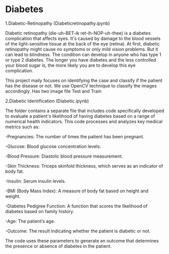 # Diabetes
1.Diabetic-Retinopathy (Diabeticretinopathy.ipynb)

Diabetic retinopathy (die-uh-BET-ik ret-ih-NOP-uh-thee) is a diabetes complication that affects eyes. It's caused by damage to the blood vessels of the light-sensitive tissue at the back of the eye (retina).
At first, diabetic retinopathy might cause no symptoms or only mild vision problems. But it can lead to blindness.
The condition can develop in anyone who has type 1 or type 2 diabetes. The longer you have diabetes and the less controlled your blood sugar is, the more likely you are to develop this eye complication.


This project maily focuses on identifying the case and classify if the patient has the disease or not.
We use OpenCV technique to classify the images accordingly. Has two image file Test and Train

2.Diabetic Identification (Diabetic.ipynb)

The folder contains a separate file that includes code specifically developed to evaluate a patient's likelihood of having diabetes based on a range of numerical health indicators. This code processes and analyzes key medical metrics such as:

-Pregnancies: The number of times the patient has been pregnant.

-Glucose: Blood glucose concentration levels.

-Blood Pressure: Diastolic blood pressure measurement.

-Skin Thickness: Triceps skinfold thickness, which serves as an indicator of body fat.

-Insulin: Serum insulin levels.

-BMI (Body Mass Index): A measure of body fat based on height and weight.

-Diabetes Pedigree Function: A function that scores the likelihood of diabetes based on family history.

-Age: The patient’s age.

-Outcome: The result indicating whether the patient is diabetic or not.

The code uses these parameters to generate an outcome that determines the presence or absence of diabetes in the patient.
